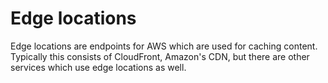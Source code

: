 # Edge locations

Edge locations are endpoints for AWS which are used for caching content. Typically this consists of CloudFront, Amazon's CDN, but there are other services which use edge locations as well.
